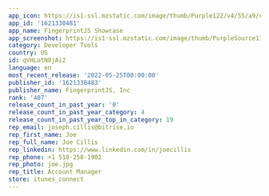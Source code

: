 ```yaml
---
app_icon: https://is1-ssl.mzstatic.com/image/thumb/Purple122/v4/55/a9/cc/55a9cc06-909d-25a4-16d6-c94b22a88fee/AppIcon-0-1x_U007emarketing-0-7-0-85-220.png/1024x1024bb.png
app_id: '1621330481'
app_name: FingerprintJS Showcase
app_screenshot: https://is1-ssl.mzstatic.com/image/thumb/PurpleSource112/v4/3d/7e/1c/3d7e1ce5-a5f6-892e-eb2b-c3962c70ee97/3174c090-89d4-4b1b-8edc-7d1b4a042a7f_Simulator_Screen_Shot_-_iPhone_13_Pro_Max_-_2022-04-29_at_11.27.07.png/1284x2778bb.png
category: Developer Tools
country: US
id: qVHLotN0jAi2
language: en
most_recent_release: '2022-05-25T00:00:00'
publisher_id: '1621330483'
publisher_name: FingerprintJS, Inc
rank: '407'
release_count_in_past_year: '0'
release_count_in_past_year_category: 4
release_count_in_past_year_top_in_category: 19
rep_email: joseph.cillis@bitrise.io
rep_first_name: Joe
rep_full_name: Joe Cillis
rep_linkedin: https://www.linkedin.com/in/joecillis
rep_phone: +1 518-258-1902
rep_photo: joe.jpg
rep_title: Account Manager
store: itunes_connect
---
```

